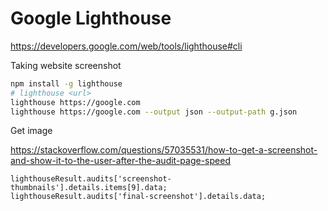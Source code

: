 # Google Lighthouse 

https://developers.google.com/web/tools/lighthouse#cli

Taking website screenshot 

```sh 
npm install -g lighthouse
# lighthouse <url>
lighthouse https://google.com 
lighthouse https://google.com --output json --output-path g.json
``` 

Get image 

https://stackoverflow.com/questions/57035531/how-to-get-a-screenshot-and-show-it-to-the-user-after-the-audit-page-speed

```
lighthouseResult.audits['screenshot-thumbnails'].details.items[9].data; 
lighthouseResult.audits['final-screenshot'].details.data;
```
